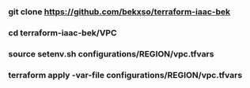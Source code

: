 ### git clone https://github.com/bekxso/terraform-iaac-bek
### cd terraform-iaac-bek/VPC
### source setenv.sh configurations/REGION/vpc.tfvars
### terraform apply -var-file configurations/REGION/vpc.tfvars